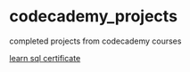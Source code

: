 # codecademy_projects
completed projects from codecademy courses

[learn sql certificate](https://www.codecademy.com/profiles/mokymok/certificates/042a4e5884e3eb6ea1f2a12be6abb851)
